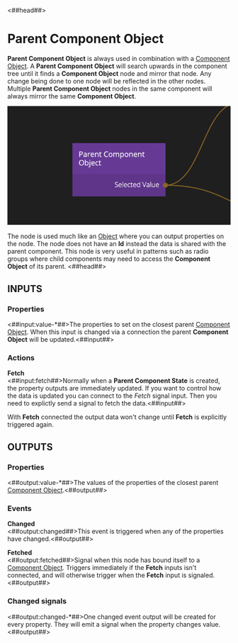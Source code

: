 <##head##>
# Parent Component Object

**Parent Component Object** is always used in combination with a [Component Object](/nodes/component-utilities/component-object/). A **Parent Component Object** will search upwards in the component tree until it finds a **Component Object** node and mirror that node. Any change being done to one node will be reflected in the other nodes. Multiple **Parent Component Object** nodes in the same component will always mirror the same **Component Object**.

![](parent-component-object.png ':class=img-size-m')

The node is used much like an [Object](/nodes/data/object/object/) where you can output properties on the node. The node does not have an **Id** instead the data is shared with the parent component. This node is very useful in patterns such as radio groups where child components may need to access the **Component Object** of its parent.
<##head##>

## INPUTS

### Properties
<##input:value-*##>The properties to set on the closest parent [Component Object](/nodes/component-utilities/component-object/). When this input is changed via a connection the parent **Component Object** will be updated.<##input##>

### Actions

**Fetch**  
<##input:fetch##>Normally when a **Parent Component State** is created, the property outputs are immediately updated. If you want to control how the data is updated you can connect to the _Fetch_ signal input. Then you need to explictly send a signal to fetch the data.<##input##>

With **Fetch** connected the output data won't change until **Fetch** is explicitly triggered again.

## OUTPUTS

### Properties
<##output:value-*##>The values of the properties of the closest parent [Component Object](/nodes/component-utilities/component-object/).<##output##>

### Events

**Changed**  
<##output:changed##>This event is triggered when any of the properties have changed.<##output##>

**Fetched**  
<##output:fetched##>Signal when this node has bound itself to a [Component Object](/nodes/componentutils/component-object.md). Triggers immediately if the **Fetch** inputs isn't connected, and will otherwise trigger when the **Fetch** input is signaled.<##output##>

### Changed signals

<##output:changed-*##>One changed event output will be created for every property. They will emit a signal when the property changes value.<##output##>
